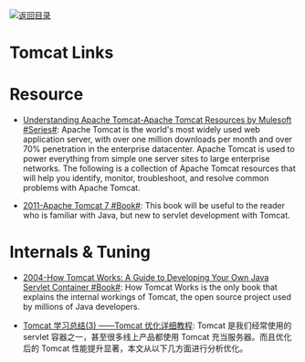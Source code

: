 [![返回目录](https://user-images.githubusercontent.com/5803001/38079637-ff0abcf0-3371-11e8-9b76-ad651620afc7.jpg)](https://github.com/wxyyxc1992/Awesome-Lists)

# Tomcat Links

# Resource

- [Understanding Apache Tomcat-Apache Tomcat Resources by Mulesoft #Series#](https://www.mulesoft.com/cn/tcat/understanding-apache-tomcat): Apache Tomcat is the world's most widely used web application server, with over one million downloads per month and over 70% penetration in the enterprise datacenter. Apache Tomcat is used to power everything from simple one server sites to large enterprise networks. The following is a collection of Apache Tomcat resources that will help you identify, monitor, troubleshoot, and resolve common problems with Apache Tomcat.

* [2011-Apache Tomcat 7 #Book#](http://www.gocit.vn/files/Apress.Apache.Tomcat.7-www.gocit.vn.pdf): This book will be useful to the reader who is familiar with Java, but new to servlet development with Tomcat.

# Internals & Tuning

- [2004-How Tomcat Works: A Guide to Developing Your Own Java Servlet Container #Book#](https://parg.co/UP0): How Tomcat Works is the only book that explains the internal workings of Tomcat, the open source project used by millions of Java developers.

* [Tomcat 学习总结(3) ——Tomcat 优化详细教程](http://blog.csdn.net/u012562943/article/details/51441157): Tomcat 是我们经常使用的 servlet 容器之一，甚至很多线上产品都使用 Tomcat 充当服务器。而且优化后的 Tomcat 性能提升显著，本文从以下几方面进行分析优化。
